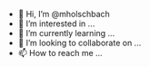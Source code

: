 - 👋 Hi, I’m @mholschbach
- 👀 I’m interested in ...
- 🌱 I’m currently learning ...
- 💞️ I’m looking to collaborate on ...
- 📫 How to reach me ...

<!---
mholschbach/mholschbach is a ✨ special ✨ repository because its `README.md` (this file) appears on your GitHub profile.
You can click the Preview link to take a look at your changes.
--->
